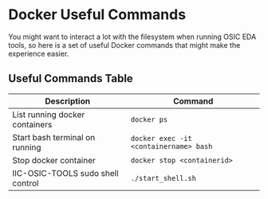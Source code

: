 # Docker Useful Commands

You might want to interact a lot with the filesystem when running OSIC EDA tools, so here is a set of useful Docker commands that might make the experience easier.

## Useful Commands Table

| Description                                    | Command                                |
|------------------------------------------------|----------------------------------------|
| List running docker containers                 | `docker ps`                            |
| Start bash terminal on running <containername> | `docker exec -it <containername> bash` |
| Stop docker container                          | `docker stop <containerid>`            |
| IIC-OSIC-TOOLS sudo shell control              | `./start_shell.sh`                     |

